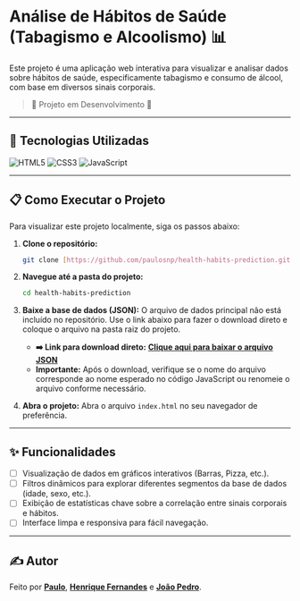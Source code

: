 # Análise de Hábitos de Saúde (Tabagismo e Alcoolismo) 📊

Este projeto é uma aplicação web interativa para visualizar e analisar dados sobre hábitos de saúde, especificamente tabagismo e consumo de álcool, com base em diversos sinais corporais.

> 🚧 Projeto em Desenvolvimento 🚧

---

## 🚀 Tecnologias Utilizadas

![HTML5](https://img.shields.io/badge/html5-%23E34F26.svg?style=for-the-badge&logo=html5&logoColor=white)
![CSS3](https://img.shields.io/badge/css3-%231572B6.svg?style=for-the-badge&logo=css3&logoColor=white)
![JavaScript](https://img.shields.io/badge/javascript-%23323330.svg?style=for-the-badge&logo=javascript&logoColor=%23F7DF1E)

---

## 📋 Como Executar o Projeto

Para visualizar este projeto localmente, siga os passos abaixo:

1.  **Clone o repositório:**
    ```bash
    git clone [https://github.com/paulosnp/health-habits-prediction.git](https://github.com/paulosnp/health-habits-prediction.git)
    ```

2.  **Navegue até a pasta do projeto:**
    ```bash
    cd health-habits-prediction
    ```

3.  **Baixe a base de dados (JSON):**
    O arquivo de dados principal não está incluído no repositório. Use o link abaixo para fazer o download direto e coloque o arquivo na pasta raiz do projeto.

    * **➡️ Link para download direto:** **<a href="https://drive.google.com/file/d/15GDdq2xXjxfM3UXDD92fzTz9MtuIGLhY/view?usp=sharing" target="_blank" rel="noopener noreferrer">Clique aqui para baixar o arquivo JSON</a>**
    * **Importante:** Após o download, verifique se o nome do arquivo corresponde ao nome esperado no código JavaScript ou renomeie o arquivo conforme necessário.

4.  **Abra o projeto:**
    Abra o arquivo `index.html` no seu navegador de preferência.

---

## ✨ Funcionalidades

* [ ] Visualização de dados em gráficos interativos (Barras, Pizza, etc.).
* [ ] Filtros dinâmicos para explorar diferentes segmentos da base de dados (idade, sexo, etc.).
* [ ] Exibição de estatísticas chave sobre a correlação entre sinais corporais e hábitos.
* [ ] Interface limpa e responsiva para fácil navegação.

---

## ✍️ Autor

Feito por **[Paulo](https://github.com/paulosnp)**, **[Henrique Fernandes](https://github.com/Henriqueue)** e **[João Pedro](https://github.com/jppontesdev)**.
